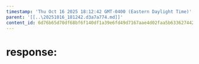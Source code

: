 ```yaml
---
timestamp: 'Thu Oct 16 2025 18:12:42 GMT-0400 (Eastern Daylight Time)'
parent: '[[..\20251016_181242.d3a7a774.md]]'
content_id: 6d76b65d70df68bf6f140df1a39e6fd49d7167aae4d02faa5b63362744266256
---
```


# response:
